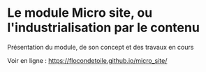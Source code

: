 # Le module Micro site, ou l'industrialisation par le contenu

Présentation du module, de son concept et des travaux en cours 

Voir en ligne : https://flocondetoile.github.io/micro_site/
